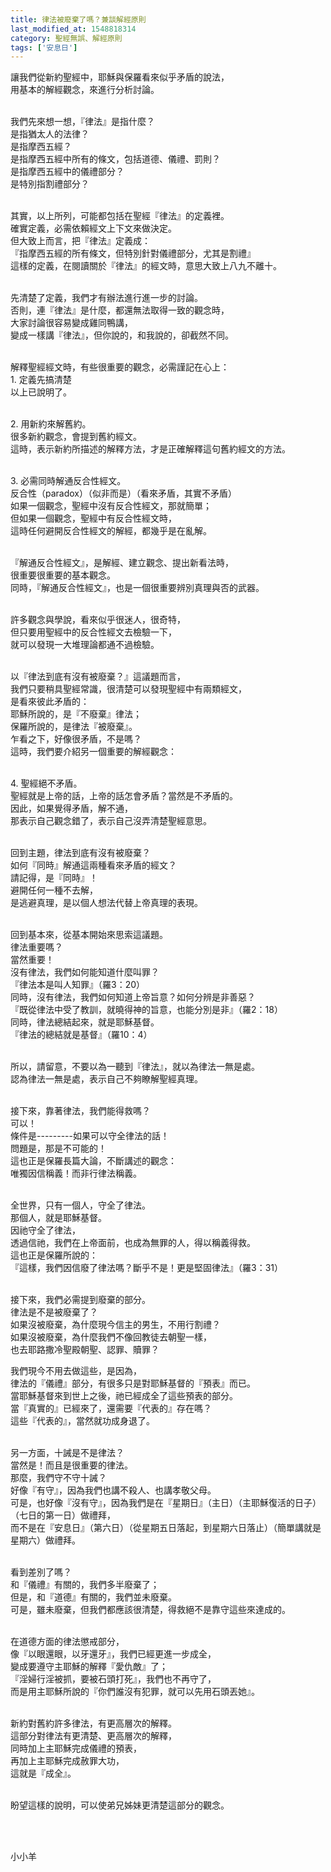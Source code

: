 ```yaml
---
title: 律法被廢棄了嗎？兼談解經原則
last_modified_at: 1548818314
category: 聖經無誤、解經原則
tags: ['安息日']
---
```


<p>讓我們從新約聖經中，耶穌與保羅看來似乎矛盾的說法，<br>
用基本的解經觀念，來進行分析討論。</p>

<p><br>
我們先來想一想，『律法』是指什麼？<br>
是指猶太人的法律？<br>
是指摩西五經？<br>
是指摩西五經中所有的條文，包括道德、儀禮、罰則？<br>
是指摩西五經中的儀禮部分？<br>
是特別指割禮部分？</p>

<p><br>
其實，以上所列，可能都包括在聖經『律法』的定義裡。<br>
確實定義，必需依賴經文上下文來做決定。<br>
但大致上而言，把『律法』定義成：<br>
『指摩西五經的所有條文，但特別針對儀禮部分，尤其是割禮』<br>
這樣的定義，在閱讀關於『律法』的經文時，意思大致上八九不離十。</p>

<p><br>
先清楚了定義，我們才有辦法進行進一步的討論。<br>
否則，連『律法』是什麼，都還無法取得一致的觀念時，<br>
大家討論很容易變成雞同鴨講，<br>
變成一樣講『律法』，但你說的，和我說的，卻截然不同。</p>

<p><br>
解釋聖經經文時，有些很重要的觀念，必需謹記在心上：<br>
1. 定義先搞清楚<br>
以上已說明了。</p>

<p><br>
2. 用新約來解舊約。<br>
很多新約觀念，會提到舊約經文。<br>
這時，表示新約所描述的解釋方法，才是正確解釋這句舊約經文的方法。</p>

<p><br>
3. 必需同時解通反合性經文。<br>
反合性（paradox）（似非而是）（看來矛盾，其實不矛盾）<br>
如果一個觀念，聖經中沒有反合性經文，那就簡單；<br>
但如果一個觀念，聖經中有反合性經文時，<br>
這時任何避開反合性經文的解經，都幾乎是在亂解。</p>

<p><br>
『解通反合性經文』，是解經、建立觀念、提出新看法時，<br>
很重要很重要的基本觀念。<br>
同時，『解通反合性經文』，也是一個很重要辨別真理與否的武器。</p>

<p><br>
許多觀念與學說，看來似乎很迷人，很奇特，<br>
但只要用聖經中的反合性經文去檢驗一下，<br>
就可以發現一大堆理論都通不過檢驗。</p>

<p><br>
以『律法到底有沒有被廢棄？』這議題而言，<br>
我們只要稍具聖經常識，很清楚可以發現聖經中有兩類經文，<br>
是看來彼此矛盾的：<br>
耶穌所說的，是『不廢棄』律法；<br>
保羅所說的，是律法『被廢棄』。<br>
乍看之下，好像很矛盾，不是嗎？<br>
這時，我們要介紹另一個重要的解經觀念：</p>

<p><br>
4. 聖經絕不矛盾。<br>
聖經就是上帝的話，上帝的話怎會矛盾？當然是不矛盾的。<br>
因此，如果覺得矛盾，解不通，<br>
那表示自己觀念錯了，表示自己沒弄清楚聖經意思。</p>

<p><br>
回到主題，律法到底有沒有被廢棄？<br>
如何『同時』解通這兩種看來矛盾的經文？<br>
請記得，是『同時』！<br>
避開任何一種不去解，<br>
是逃避真理，是以個人想法代替上帝真理的表現。</p>

<p><br>
回到基本來，從基本開始來思索這議題。<br>
律法重要嗎？<br>
當然重要！<br>
沒有律法，我們如何能知道什麼叫罪？<br>
『律法本是叫人知罪』（羅3：20）<br>
同時，沒有律法，我們如何知道上帝旨意？如何分辨是非善惡？<br>
『既從律法中受了教訓，就曉得神的旨意，也能分別是非』（羅2：18）<br>
同時，律法總結起來，就是耶穌基督。<br>
『律法的總結就是基督』（羅10：4）</p>

<p><br>
所以，請留意，不要以為一聽到『律法』，就以為律法一無是處。<br>
認為律法一無是處，表示自己不夠瞭解聖經真理。</p>

<p><br>
接下來，靠著律法，我們能得救嗎？<br>
可以！<br>
條件是---------如果可以守全律法的話！<br>
問題是，那是不可能的！<br>
這也正是保羅長篇大論，不斷講述的觀念：<br>
唯獨因信稱義！而非行律法稱義。</p>

<p><br>
全世界，只有一個人，守全了律法。<br>
那個人，就是耶穌基督。<br>
因祂守全了律法，<br>
透過信祂，我們在上帝面前，也成為無罪的人，得以稱義得救。<br>
這也正是保羅所說的：<br>
『這樣，我們因信廢了律法嗎？斷乎不是！更是堅固律法』（羅3：31）</p>

<p><br>
接下來，我們必需提到廢棄的部分。<br>
律法是不是被廢棄了？<br>
如果沒被廢棄，為什麼現今信主的男生，不用行割禮？<br>
如果沒被廢棄，為什麼我們不像回教徒去朝聖一樣，<br>
也去耶路撒冷聖殿朝聖、認罪、贖罪？</p>

<p>我們現今不用去做這些，是因為，<br>
律法的『儀禮』部分，有很多只是對耶穌基督的『預表』而已。<br>
當耶穌基督來到世上之後，祂已經成全了這些預表的部分。<br>
當『真實的』已經來了，還需要『代表的』存在嗎？<br>
這些『代表的』，當然就功成身退了。</p>

<p><br>
另一方面，十誡是不是律法？<br>
當然是！而且是很重要的律法。<br>
那麼，我們守不守十誡？<br>
好像『有守』，因為我們也講不殺人、也講孝敬父母。<br>
可是，也好像『沒有守』，因為我們是在『星期日』（主日）（主耶穌復活的日子）（七日的第一日）做禮拜，<br>
而不是在『安息日』（第六日）（從星期五日落起，到星期六日落止）（簡單講就是星期六）做禮拜。</p>

<p><br>
看到差別了嗎？<br>
和『儀禮』有關的，我們多半廢棄了；<br>
但是，和『道德』有關的，我們並未廢棄。<br>
可是，雖未廢棄，但我們都應該很清楚，得救絕不是靠守這些來達成的。</p>

<p><br>
在道德方面的律法懲戒部分，<br>
像『以眼還眼，以牙還牙』，我們已經更進一步成全，<br>
變成要遵守主耶穌的解釋『愛仇敵』了；<br>
『淫婦行淫被抓，要被石頭打死』，我們也不再守了，<br>
而是用主耶穌所說的『你們誰沒有犯罪，就可以先用石頭丟她』。</p>

<p><br>
新約對舊約許多律法，有更高層次的解釋。<br>
這部分對律法有更清楚、更高層次的解釋，<br>
同時加上主耶穌完成儀禮的預表，<br>
再加上主耶穌完成赦罪大功，<br>
這就是『成全』。</p>

<p><br>
盼望這樣的說明，可以使弟兄姊妹更清楚這部分的觀念。</p>

<p>&nbsp;</p>

<p><br>
小小羊</p>



